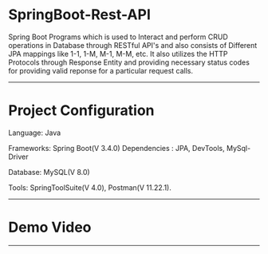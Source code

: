 # SpringBoot-Rest-API

Spring Boot Programs which is used to Interact and perform CRUD operations in Database through RESTful API's and also consists of Different JPA mappings like 1-1, 1-M, M-1, M-M, etc. 
It also utilizes the HTTP Protocols through Response Entity and providing necessary status codes for providing valid reponse for a particular request calls. 

________________________________________________
# Project Configuration
Language: Java

Frameworks: Spring Boot(V 3.4.0)
Dependencies : JPA, DevTools, MySql-Driver

Database: MySQL(V 8.0)

Tools: SpringToolSuite(V 4.0), Postman(V 11.22.1).
_______________________________________________

# Demo Video
_____________________________________________
